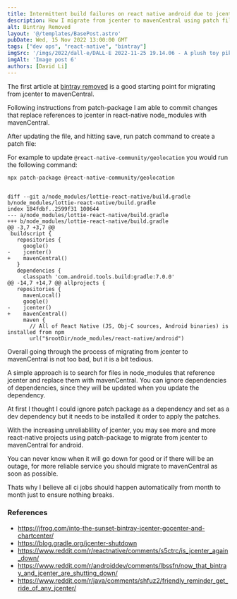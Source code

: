 ```yaml
---
title: Intermittent build failures on react native android due to jcenter
description: How I migrate from jcenter to mavenCentral using patch files.
alt: Bintray Removed
layout: '@/templates/BasePost.astro'
pubDate: Wed, 15 Nov 2022 13:00:00 GMT
tags: ["dev ops", "react-native", "bintray"]
imgSrc: '/imgs/2022/dall-e/DALL·E 2022-11-25 19.14.06 - A plush toy pikachu sitting next to a wall.png'
imgAlt: 'Image post 6'
authors: [David Li]
---
```


The first article at [bintray removed](https://friendlyuser.github.io/posts/bintray_removed_approaches/) is a good starting point for migrating from jcenter to mavenCentral.


Following instructions from patch-package I am able to commit changes that replace references to jcenter in react-native node_modules with mavenCentral.

After updating the file, and hitting save, run patch command to create a patch file:


For example to update `@react-native-community/geolocation` you would run the following command:

```bash
npx patch-package @react-native-community/geolocation
```
```

diff --git a/node_modules/lottie-react-native/build.gradle b/node_modules/lottie-react-native/build.gradle
index 184fdbf..2599f31 100644
--- a/node_modules/lottie-react-native/build.gradle
+++ b/node_modules/lottie-react-native/build.gradle
@@ -3,7 +3,7 @@
 buildscript {
   repositories {
     google()
-    jcenter()
+    mavenCentral()
   }
   dependencies {
     classpath 'com.android.tools.build:gradle:7.0.0'
@@ -14,7 +14,7 @@ allprojects {
   repositories {
     mavenLocal()
     google()
-    jcenter()
+    mavenCentral()
     maven {
       // All of React Native (JS, Obj-C sources, Android binaries) is installed from npm
       url("$rootDir/node_modules/react-native/android")
```

Overall going through the process of migrating from jcenter to mavenCentral is not too bad, but it is a bit tedious.

A simple approach is to search for files in node_modules that reference jcenter and replace them with mavenCentral. You can ignore dependencies of dependencies, since they will be updated when you update the dependency.

At first I thought I could ignore patch package as a dependency and set as a dev dependency but it needs to be installed it order to apply the patches.

With the increasing unreliablility of jcenter, you may see more and more react-native projects using patch-package to migrate from jcenter to mavenCentral for android.

You can never know when it will go down for good or if there will be an outage, for more reliable service you should migrate to mavenCentral as soon as possible.

Thats why I believe all ci jobs should happen automatically from month to month just to ensure nothing breaks.

### References

- https://jfrog.com/into-the-sunset-bintray-jcenter-gocenter-and-chartcenter/
- https://blog.gradle.org/jcenter-shutdown
- https://www.reddit.com/r/reactnative/comments/s5ctrc/is_jcenter_again_down/
- https://www.reddit.com/r/androiddev/comments/lbssfn/now_that_bintray_and_jcenter_are_shutting_down/
- https://www.reddit.com/r/java/comments/shfuz2/friendly_reminder_get_ride_of_any_jcenter/

